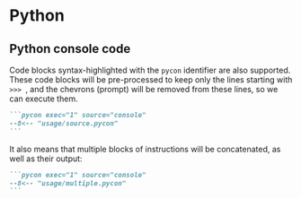 # Python

## Python console code

Code blocks syntax-highlighted with the `pycon` identifier are also supported.
These code blocks will be pre-processed to keep only the lines
starting with `>>> `, and the chevrons (prompt) will be removed from these lines,
so we can execute them.

````md exec="1" source="tabbed-left" tabs="Markdown|Rendered"
```pycon exec="1" source="console"
--8<-- "usage/source.pycon"
```
````

It also means that multiple blocks of instructions will be concatenated,
as well as their output:

````md exec="1" source="tabbed-left" tabs="Markdown|Rendered"
```pycon exec="1" source="console"
--8<-- "usage/multiple.pycon"
```
````